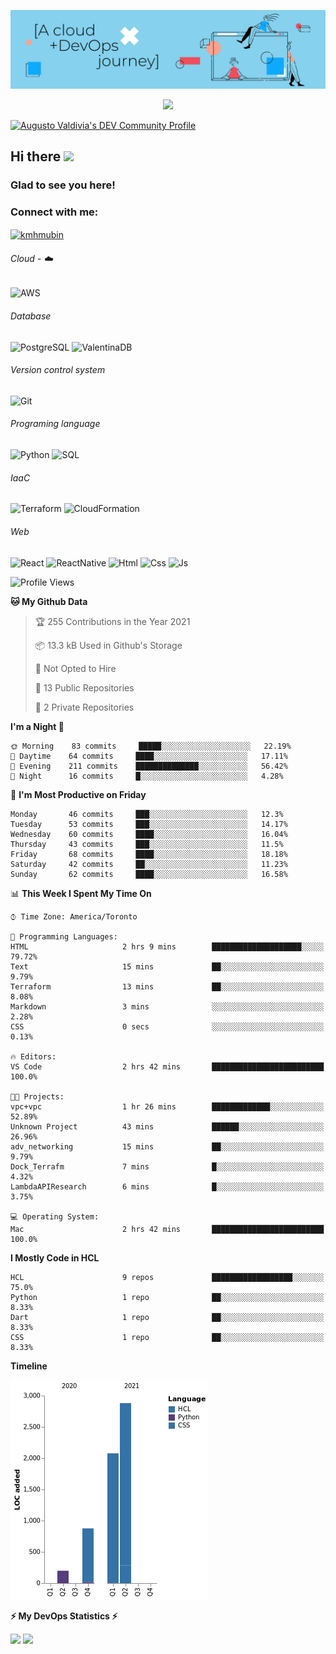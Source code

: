 ![Banner](https://github.com/ValAug/ValAug/blob/master/cover.png)

<!-- retro visitor counter -->
<p align="center"> 
  <img src="https://profile-counter.glitch.me/{ValAug}/count.svg" />
</p>

[![Augusto Valdivia's DEV Community Profile](https://d2fltix0v2e0sb.cloudfront.net/dev-badge.svg)](https://dev.to/valaug)



<!-- welcome message -->
<h2>Hi there <img src="https://media.giphy.com/media/hvRJCLFzcasrR4ia7z/giphy.gif" width="25px"></h2>

<h3>Glad to see you here!</h3>


<!-- Connect with me -->
<h3 align="left">Connect with me:</h3>
<p align="left">
<a href="https://www.linkedin.com/in/augustovaldivia/" target="blank"><img align="center" src="https://github.com/kmhmubin/kmhmubin/blob/master/assets/linkedin.svg" alt="kmhmubin" height="30" width="30" /></a>
</p>


###### Cloud - :cloud:

![AWS](https://img.shields.io/badge/-AWS-000000?style=flat&logo=Amazon%20AWS&logoColor=FF9900)


###### Database

![PostgreSQL](https://img.shields.io/badge/-PostgreSQL-000000?style=flat&logo=PostgreSQL&logoColor=336791)
![ValentinaDB](https://img.shields.io/badge/-ValentinaDB-000000?style=flat&logo=ValentinaDB&logoColor=336791)


###### Version control system

![Git](https://img.shields.io/badge/-Git-000000?style=flat&logo=Git&logoColor=F05032)

###### Programing language
![Python](https://img.shields.io/badge/-Python-000000?style=flat&logo=Python)
![SQL](https://img.shields.io/badge/-SQL-000000?style=flat&logo=SQL)


###### IaaC
![Terraform](https://img.shields.io/badge/-Terraform-000000?style=flat&logo=Terraform)
![CloudFormation](https://img.shields.io/badge/-CloudFormation-000000?style=flat&logo=Color=FF9900)

###### Web
![React](https://img.shields.io/badge/-React-000000?style=flat&logo=React)
![ReactNative](https://img.shields.io/badge/-ReactNative-000000?style=flat&logo=ReactNative)
![Html](https://img.shields.io/badge/-Html-000000?style=flat&logo=Html)
![Css](https://img.shields.io/badge/-Css-000000?style=flat&logo=Css)
![Js](https://img.shields.io/badge/-Js-000000?style=flat&logo=Js)

<!--START_SECTION:waka-->
![Profile Views](http://img.shields.io/badge/Profile%20Views-0-blue)

**🐱 My Github Data** 

> 🏆 255 Contributions in the Year 2021
 > 
> 📦 13.3 kB Used in Github's Storage 
 > 
> 🚫 Not Opted to Hire
 > 
> 📜 13 Public Repositories 
 > 
> 🔑 2 Private Repositories  
 > 
**I'm a Night 🦉** 

```text
🌞 Morning    83 commits     █████░░░░░░░░░░░░░░░░░░░░   22.19% 
🌆 Daytime    64 commits     ████░░░░░░░░░░░░░░░░░░░░░   17.11% 
🌃 Evening    211 commits    ██████████████░░░░░░░░░░░   56.42% 
🌙 Night      16 commits     █░░░░░░░░░░░░░░░░░░░░░░░░   4.28%

```
📅 **I'm Most Productive on Friday** 

```text
Monday       46 commits     ███░░░░░░░░░░░░░░░░░░░░░░   12.3% 
Tuesday      53 commits     ███░░░░░░░░░░░░░░░░░░░░░░   14.17% 
Wednesday    60 commits     ████░░░░░░░░░░░░░░░░░░░░░   16.04% 
Thursday     43 commits     ███░░░░░░░░░░░░░░░░░░░░░░   11.5% 
Friday       68 commits     ████░░░░░░░░░░░░░░░░░░░░░   18.18% 
Saturday     42 commits     ██░░░░░░░░░░░░░░░░░░░░░░░   11.23% 
Sunday       62 commits     ████░░░░░░░░░░░░░░░░░░░░░   16.58%

```


📊 **This Week I Spent My Time On** 

```text
⌚︎ Time Zone: America/Toronto

💬 Programming Languages: 
HTML                     2 hrs 9 mins        ████████████████████░░░░░   79.72% 
Text                     15 mins             ██░░░░░░░░░░░░░░░░░░░░░░░   9.79% 
Terraform                13 mins             ██░░░░░░░░░░░░░░░░░░░░░░░   8.08% 
Markdown                 3 mins              ░░░░░░░░░░░░░░░░░░░░░░░░░   2.28% 
CSS                      0 secs              ░░░░░░░░░░░░░░░░░░░░░░░░░   0.13%

🔥 Editors: 
VS Code                  2 hrs 42 mins       █████████████████████████   100.0%

🐱‍💻 Projects: 
vpc+vpc                  1 hr 26 mins        █████████████░░░░░░░░░░░░   52.89% 
Unknown Project          43 mins             ██████░░░░░░░░░░░░░░░░░░░   26.96% 
adv_networking           15 mins             ██░░░░░░░░░░░░░░░░░░░░░░░   9.79% 
Dock_Terrafm             7 mins              █░░░░░░░░░░░░░░░░░░░░░░░░   4.32% 
LambdaAPIResearch        6 mins              █░░░░░░░░░░░░░░░░░░░░░░░░   3.75%

💻 Operating System: 
Mac                      2 hrs 42 mins       █████████████████████████   100.0%

```

**I Mostly Code in HCL** 

```text
HCL                      9 repos             ██████████████████░░░░░░░   75.0% 
Python                   1 repo              ██░░░░░░░░░░░░░░░░░░░░░░░   8.33% 
Dart                     1 repo              ██░░░░░░░░░░░░░░░░░░░░░░░   8.33% 
CSS                      1 repo              ██░░░░░░░░░░░░░░░░░░░░░░░   8.33%

```


**Timeline**

![Chart not found](https://raw.githubusercontent.com/ValAug/ValAug/master/charts/bar_graph.png) 


<!--END_SECTION:waka-->

<!-- GitHub stats -->
<b>⚡ My DevOps Statistics ⚡</b>

<p>
<!-- GitHub Stats -->
<img height="180em" src="https://github-readme-stats.vercel.app/api?username=ValAug&show_icons=true&hide_border=true" />

<!-- Most Used Languages -->
<img height="180em" src="https://github-readme-stats.vercel.app/api/top-langs/?username=ValAug&exclude_repo=KNN-Image-Classification&show_icons=true&hide_border=true&layout=compact&langs_count=8"/>
</p>

<!--
**ValAug/ValAug** is a ✨ _special_ ✨ repository because its `README.md` (this file) appears on your GitHub profile.

Here are some ideas to get you started:

- 🔭 I’m currently working on ...
- 🌱 I’m currently learning ...
- 👯 I’m looking to collaborate on ...
- 🤔 I’m looking for help with ...
- 💬 Ask me about ...
- 📫 How to reach me: ...
- 😄 Pronouns: ...
- ⚡ Fun fact: ...
-->

